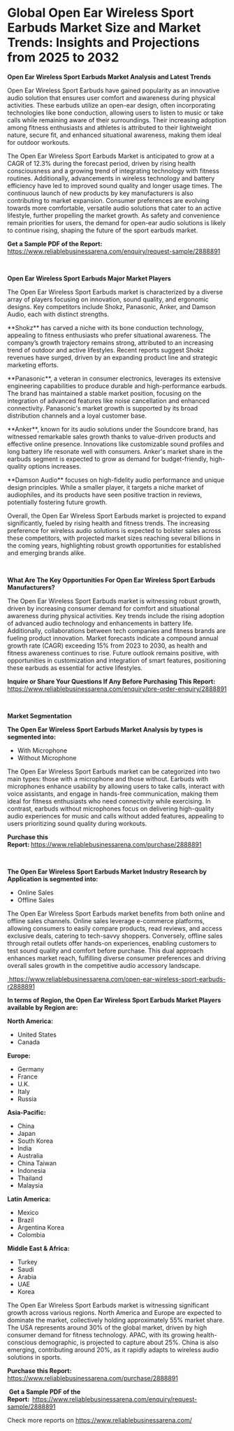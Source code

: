 <p><h1>Global Open Ear Wireless Sport Earbuds Market Size and Market Trends: Insights and Projections from 2025 to 2032</h1></p><p><strong>Open Ear Wireless Sport Earbuds Market Analysis and Latest Trends</strong></p>
<p><p>Open Ear Wireless Sport Earbuds have gained popularity as an innovative audio solution that ensures user comfort and awareness during physical activities. These earbuds utilize an open-ear design, often incorporating technologies like bone conduction, allowing users to listen to music or take calls while remaining aware of their surroundings. Their increasing adoption among fitness enthusiasts and athletes is attributed to their lightweight nature, secure fit, and enhanced situational awareness, making them ideal for outdoor workouts.</p><p>The Open Ear Wireless Sport Earbuds Market is anticipated to grow at a CAGR of 12.3% during the forecast period, driven by rising health consciousness and a growing trend of integrating technology with fitness routines. Additionally, advancements in wireless technology and battery efficiency have led to improved sound quality and longer usage times. The continuous launch of new products by key manufacturers is also contributing to market expansion. Consumer preferences are evolving towards more comfortable, versatile audio solutions that cater to an active lifestyle, further propelling the market growth. As safety and convenience remain priorities for users, the demand for open-ear audio solutions is likely to continue rising, shaping the future of the sport earbuds market.</p></p>
<p><strong>Get a Sample PDF of the Report:&nbsp;</strong> <a href="https://www.reliablebusinessarena.com/enquiry/request-sample/2888891?utm_campaign=2793&utm_medium=2&utm_source=Github&utm_content=ia&utm_term=14032025&utm_id=open-ear-wireless-sport-earbuds">https://www.reliablebusinessarena.com/enquiry/request-sample/2888891</a></p>
<p>&nbsp;</p>
<p><strong>Open Ear Wireless Sport Earbuds Major Market Players</strong></p>
<p><p>The Open Ear Wireless Sport Earbuds market is characterized by a diverse array of players focusing on innovation, sound quality, and ergonomic designs. Key competitors include Shokz, Panasonic, Anker, and Damson Audio, each with distinct strengths.</p><p>**Shokz** has carved a niche with its bone conduction technology, appealing to fitness enthusiasts who prefer situational awareness. The company’s growth trajectory remains strong, attributed to an increasing trend of outdoor and active lifestyles. Recent reports suggest Shokz revenues have surged, driven by an expanding product line and strategic marketing efforts.</p><p>**Panasonic**, a veteran in consumer electronics, leverages its extensive engineering capabilities to produce durable and high-performance earbuds. The brand has maintained a stable market position, focusing on the integration of advanced features like noise cancellation and enhanced connectivity. Panasonic's market growth is supported by its broad distribution channels and a loyal customer base.</p><p>**Anker**, known for its audio solutions under the Soundcore brand, has witnessed remarkable sales growth thanks to value-driven products and effective online presence. Innovations like customizable sound profiles and long battery life resonate well with consumers. Anker's market share in the earbuds segment is expected to grow as demand for budget-friendly, high-quality options increases.</p><p>**Damson Audio** focuses on high-fidelity audio performance and unique design principles. While a smaller player, it targets a niche market of audiophiles, and its products have seen positive traction in reviews, potentially fostering future growth.</p><p>Overall, the Open Ear Wireless Sport Earbuds market is projected to expand significantly, fueled by rising health and fitness trends. The increasing preference for wireless audio solutions is expected to bolster sales across these competitors, with projected market sizes reaching several billions in the coming years, highlighting robust growth opportunities for established and emerging brands alike.</p></p>
<p>&nbsp;</p>
<p><strong>What Are The Key Opportunities For Open Ear Wireless Sport Earbuds Manufacturers?</strong></p>
<p><p>The Open Ear Wireless Sport Earbuds market is witnessing robust growth, driven by increasing consumer demand for comfort and situational awareness during physical activities. Key trends include the rising adoption of advanced audio technology and enhancements in battery life. Additionally, collaborations between tech companies and fitness brands are fueling product innovation. Market forecasts indicate a compound annual growth rate (CAGR) exceeding 15% from 2023 to 2030, as health and fitness awareness continues to rise. Future outlook remains positive, with opportunities in customization and integration of smart features, positioning these earbuds as essential for active lifestyles.</p></p>
<p><strong>Inquire or Share Your Questions If Any Before Purchasing This Report:</strong> <a href="https://www.reliablebusinessarena.com/enquiry/pre-order-enquiry/2888891?utm_campaign=2793&utm_medium=2&utm_source=Github&utm_content=ia&utm_term=14032025&utm_id=open-ear-wireless-sport-earbuds">https://www.reliablebusinessarena.com/enquiry/pre-order-enquiry/2888891</a></p>
<p>&nbsp;</p>
<p><strong>Market Segmentation</strong></p>
<p><strong>The Open Ear Wireless Sport Earbuds Market Analysis by types is segmented into:</strong></p>
<p><ul><li>With Microphone</li><li>Without Microphone</li></ul></p>
<p><p>The Open Ear Wireless Sport Earbuds market can be categorized into two main types: those with a microphone and those without. Earbuds with microphones enhance usability by allowing users to take calls, interact with voice assistants, and engage in hands-free communication, making them ideal for fitness enthusiasts who need connectivity while exercising. In contrast, earbuds without microphones focus on delivering high-quality audio experiences for music and calls without added features, appealing to users prioritizing sound quality during workouts.</p></p>
<p><strong>Purchase this Report:&nbsp;</strong><a href="https://www.reliablebusinessarena.com/purchase/2888891?utm_campaign=2793&utm_medium=2&utm_source=Github&utm_content=ia&utm_term=14032025&utm_id=open-ear-wireless-sport-earbuds">https://www.reliablebusinessarena.com/purchase/2888891</a></p>
<p>&nbsp;</p>
<p><strong>The Open Ear Wireless Sport Earbuds Market Industry Research by Application is segmented into:</strong></p>
<p><ul><li>Online Sales</li><li>Offline Sales</li></ul></p>
<p><p>The Open Ear Wireless Sport Earbuds market benefits from both online and offline sales channels. Online sales leverage e-commerce platforms, allowing consumers to easily compare products, read reviews, and access exclusive deals, catering to tech-savvy shoppers. Conversely, offline sales through retail outlets offer hands-on experiences, enabling customers to test sound quality and comfort before purchase. This dual approach enhances market reach, fulfilling diverse consumer preferences and driving overall sales growth in the competitive audio accessory landscape.</p></p>
<p><a href="https://www.reliablebusinessarena.com/open-ear-wireless-sport-earbuds-r2888891?utm_campaign=2793&utm_medium=2&utm_source=Github&utm_content=ia&utm_term=14032025&utm_id=open-ear-wireless-sport-earbuds">&nbsp;https://www.reliablebusinessarena.com/open-ear-wireless-sport-earbuds-r2888891</a></p>
<p><strong>In terms of Region, the Open Ear Wireless Sport Earbuds Market Players available by Region are:</strong></p>
<p>
    <p> <strong> North America: </strong>
        <ul>
            <li>United States</li>
            <li>Canada</li>
        </ul>
        </p> 
    <p> <strong> Europe: </strong>
        <ul>
            <li>Germany</li>
            <li>France</li>
            <li>U.K.</li>
            <li>Italy</li>
            <li>Russia</li>
        </ul>
        </p> 
    <p> <strong> Asia-Pacific: </strong>
        <ul>
            <li>China</li>
            <li>Japan</li>
            <li>South Korea</li>
            <li>India</li>
            <li>Australia</li>
            <li>China Taiwan</li>
            <li>Indonesia</li>
            <li>Thailand</li>
            <li>Malaysia</li>
        </ul>
        </p> 
    <p> <strong> Latin America: </strong>
        <ul>
            <li>Mexico</li>
            <li>Brazil</li>
            <li>Argentina Korea</li>
            <li>Colombia</li>
        </ul>
        </p> 
    <p> <strong> Middle East & Africa: </strong>
        <ul>
            <li>Turkey</li>
            <li>Saudi</li>
            <li>Arabia</li>
            <li>UAE</li>
            <li>Korea</li>
        </ul>
    </p>
    </p>
<p><p>The Open Ear Wireless Sport Earbuds market is witnessing significant growth across various regions. North America and Europe are expected to dominate the market, collectively holding approximately 55% market share. The USA represents around 30% of the global market, driven by high consumer demand for fitness technology. APAC, with its growing health-conscious demographic, is projected to capture about 25%. China is also emerging, contributing around 20%, as it rapidly adapts to wireless audio solutions in sports.</p></p>
<p><strong>Purchase this Report: </strong><a href="https://www.reliablebusinessarena.com/purchase/2888891?utm_campaign=2793&utm_medium=2&utm_source=Github&utm_content=ia&utm_term=14032025&utm_id=open-ear-wireless-sport-earbuds">https://www.reliablebusinessarena.com/purchase/2888891</a></p>
<p>&nbsp;<strong>Get a Sample PDF of the Report:&nbsp;&nbsp;</strong><a href="https://www.reliablebusinessarena.com/enquiry/request-sample/2888891?utm_campaign=2793&utm_medium=2&utm_source=Github&utm_content=ia&utm_term=14032025&utm_id=open-ear-wireless-sport-earbuds">https://www.reliablebusinessarena.com/enquiry/request-sample/2888891</a></p>
<p><strong></strong></p>
<p>Check more reports on <a href="https://www.reliablebusinessarena.com/?utm_campaign=2793&utm_medium=2&utm_source=Github&utm_content=ia&utm_term=14032025&utm_id=open-ear-wireless-sport-earbuds">https://www.reliablebusinessarena.com/</a></p>